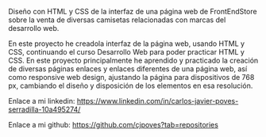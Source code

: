 Diseño con HTML y CSS de la interfaz de una página web de FrontEndStore sobre la venta de diversas camisetas relacionadas con marcas del desarrollo web.

En este proyecto he creadola interfaz de la página web, usando HTML y CSS, continuando el curso Desarrollo Web para poder practicar HTML y CSS.
En este proyecto principalmente he aprendido y practicado la creación de diversas páginas enlaces y enlaces diferentes de una página web, así como responsive web design, ajustando la página para dispositivos de 768 px, cambiando el diseño y disposición de los elementos en esa resolución.

Enlace a mi linkedin: https://www.linkedin.com/in/carlos-javier-poves-serradilla-10a495274/

Enlace a mi github: https://github.com/cjpoves?tab=repositories

